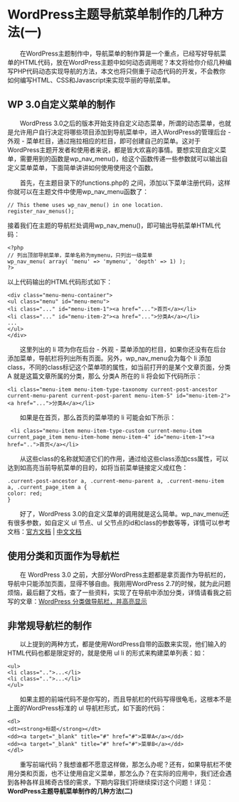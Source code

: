 # WordPress主题导航菜单制作的几种方法(一) #

&emsp;&emsp;在WordPress主题制作中，导航菜单的制作算是一个重点，已经写好导航菜单的HTML代码，放在WordPress主题中如何动态调用呢？本文将给你介绍几种编写PHP代码动态实现导航的方法，本文也将只侧重于动态代码的开发，不会教你如何编写HTML、CSS和Javascript来实现华丽的导航菜单。


## WP 3.0自定义菜单的制作 ##

&emsp;&emsp;WordPress 3.0之后的版本开始支持自定义动态菜单，所谓的动态菜单，也就是允许用户自行决定将哪些项目添加到导航菜单中，进入WordPress的管理后台 - 外观 - 菜单栏目，通过拖拉相应的栏目，即可创建自己的菜单。这对于WordPress主题开发者和使用者来说，都是皆大欢喜的事情。要想实现自定义菜单，需要用到的函数是wp\_nav\_menu()，给这个函数传递一些参数就可以输出自定义菜单菜单，下面简单讲讲如何使用使用这个函数。


&emsp;&emsp;首先，在主题目录下的functions.php的 <?php ..... ?> 之间，添加以下菜单注册代码，这样你就可以在主题文件中使用wp\_nav\_menu函数了：


    
    // This theme uses wp_nav_menu() in one location.
    register_nav_menus();



接着我们在主题的导航栏处调用wp\_nav\_menu()，即可输出导航菜单HTML代码：


    <?php 
    // 列出顶部导航菜单，菜单名称为mymenu，只列出一级菜单
    wp_nav_menu( array( 'menu' => 'mymenu', 'depth' => 1) );
    ?>


以上代码输出的HTML代码形式如下：



    <div class="menu-menu-container">
    <ul class="menu" id="menu-menu">
    <li class="..." id="menu-item-1"><a href="...">首页</a></li>
    <li class="..." id="menu-item-2"><a href="...">分类A</a></li>
    ...
    </ul>
    </div>


&emsp;&emsp;这里列出的 li 项为你在后台 - 外观 - 菜单添加的栏目，如果你还没有在后台添加菜单，导航栏将列出所有页面。另外，wp\_nav\_menu会为每个 li 添加class，不同的class标记这个菜单项的属性，如当前打开的是某个文章页面，分类A 就是这篇文章所属的分类，那么 分类A 所在的 li 将会如下代码所示：



    <li class="menu-item menu-item-type-taxonomy current-post-ancestor current-menu-parent current-post-parent menu-item-5" id="menu-item-2"><a href="...">分类A</a></li>



&emsp;&emsp;如果是在首页，那么首页的菜单项的 li 可能会如下所示：



` <li class="menu-item menu-item-type-custom current-menu-item current_page_item menu-item-home menu-item-4" id="menu-item-1"><a href="..">首页</a></li>` 



&emsp;&emsp;从这些class的名称就知道它们的作用，通过给这些class添加css属性，可以达到如高亮当前导航菜单的目的，如将当前菜单链接定义成红色：


    .current-post-ancestor a, .current-menu-parent a, .current-menu-item a, .current_page_item a {
    color: red;
    }



&emsp;&emsp;好了，WordPress 3.0的自定义菜单的调用就是这么简单。wp\_nav\_menu还有很多参数，如自定义 ul 节点、ul 父节点的id和class的参数等等，详情可以参考文档：[官方文档](http://codex.wordpress.org/Function_Reference/wp_nav_menu "官方文档") | [中文文档](http://www.neoease.com/how-to-create-wordpress-navi-menu/ "中文文档")




## 使用分类和页面作为导航栏 ##

&emsp;&emsp;在 WordPress 3.0 之前，大部分WordPress主题都是拿页面作为导航栏的，导航中只能添加页面，显得不够自由。我刚用WordPress 2.7的时候，就为此问题烦恼，最后翻了文档，查了一些资料，实现了在导航中添加分类，详情请看我之前写的文章：[WordPress 分类做导航栏，并高亮显示](http://www.ludou.org/wordpress-highlight.html "WordPress 分类做导航栏，并高亮显")

## 非常规导航栏的制作 ##

&emsp;&emsp;以上提到的两种方式，都是使用WordPress自带的函数来实现，他们输入的HTML代码也都是限定好的，就是使用 ul li 的形式来构建菜单列表：如：


    <ul>
    <li class="..">...</li>
    <li class="..">...</li>
    </ul>



&emsp;&emsp;如果主题的前端代码不是你写的，而且导航栏的代码写得很龟毛，这根本不是上面的WordPress标准的 ul 导航栏形式，如下面的代码：


    <dl>
    <dt><strong>标题</strong></dt>
    <dd><a target="_blank" title="#" href="#">菜单A</a></dd>
    <dd><a target="_blank" title="#" href="#">菜单B</a></dd>
    </dl>


&emsp;&emsp;重写前端代码？我想谁都不愿意这样做，那怎么办呢？还有，如果导航栏不使用分类和页面，也不让使用自定义菜单，那怎么办？在实际的应用中，我们还会遇到各种各样且稀奇古怪的需求，下期内容我们将继续探讨这个问题！详见：**WordPress主题导航菜单制作的几种方法(二)**










































